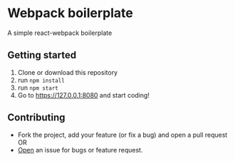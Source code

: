 # Webpack boilerplate

A simple react-webpack boilerplate

## Getting started

1. Clone or download this repository
2. run `npm install`
3. run `npm start`
4. Go to https://127.0.0.1:8080 and start coding!

## Contributing

- Fork the project, add your feature (or fix a bug) and open a pull request OR
- [Open](https://github.com/bernardodestefano/react-boilerplate/issues/new) an issue for bugs or feature request.
